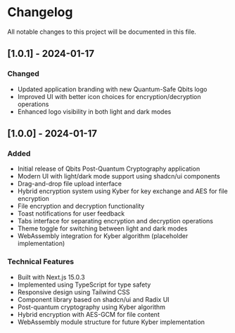 # Changelog

All notable changes to this project will be documented in this file.

## [1.0.1] - 2024-01-17

### Changed
- Updated application branding with new Quantum-Safe Qbits logo
- Improved UI with better icon choices for encryption/decryption operations
- Enhanced logo visibility in both light and dark modes

## [1.0.0] - 2024-01-17

### Added
- Initial release of Qbits Post-Quantum Cryptography application
- Modern UI with light/dark mode support using shadcn/ui components
- Drag-and-drop file upload interface
- Hybrid encryption system using Kyber for key exchange and AES for file encryption
- File encryption and decryption functionality
- Toast notifications for user feedback
- Tabs interface for separating encryption and decryption operations
- Theme toggle for switching between light and dark modes
- WebAssembly integration for Kyber algorithm (placeholder implementation)

### Technical Features
- Built with Next.js 15.0.3
- Implemented using TypeScript for type safety
- Responsive design using Tailwind CSS
- Component library based on shadcn/ui and Radix UI
- Post-quantum cryptography using Kyber algorithm
- Hybrid encryption with AES-GCM for file content
- WebAssembly module structure for future Kyber implementation
